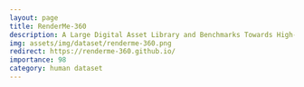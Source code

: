 ```yaml
---
layout: page
title: RenderMe-360
description: A Large Digital Asset Library and Benchmarks Towards High-fidelity Head Avatars
img: assets/img/dataset/renderme-360.png
redirect: https://renderme-360.github.io/
importance: 98
category: human dataset
---
```

